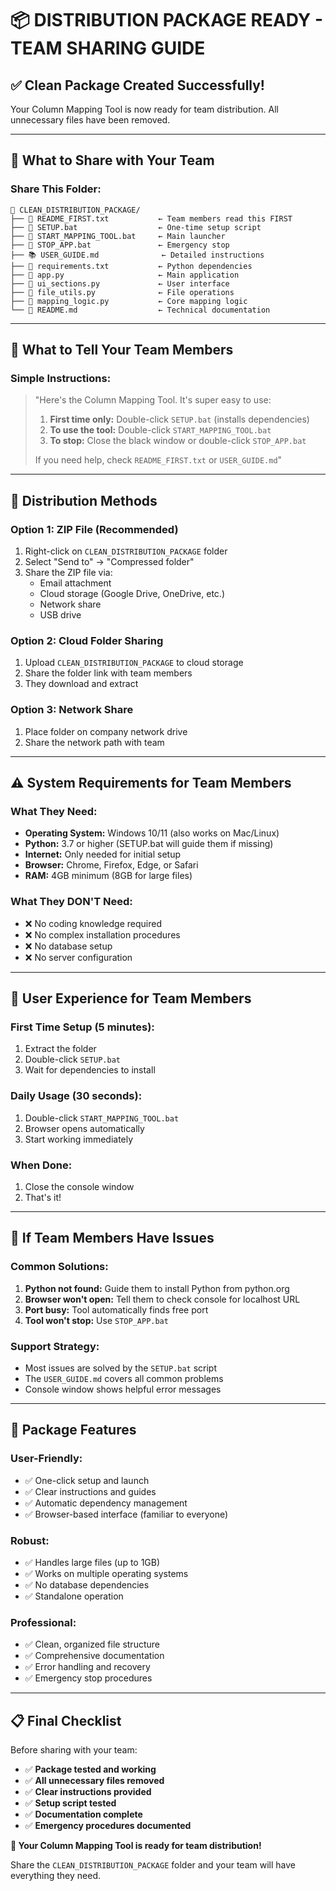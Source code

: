 # 📦 DISTRIBUTION PACKAGE READY - TEAM SHARING GUIDE

## ✅ **Clean Package Created Successfully!**

Your Column Mapping Tool is now ready for team distribution. All unnecessary files have been removed.

---

## 📁 **What to Share with Your Team**

### **Share This Folder:**
```
📂 CLEAN_DISTRIBUTION_PACKAGE/
├── 📖 README_FIRST.txt           ← Team members read this FIRST
├── 🔧 SETUP.bat                  ← One-time setup script
├── 🚀 START_MAPPING_TOOL.bat     ← Main launcher
├── 🛑 STOP_APP.bat               ← Emergency stop
├── 📚 USER_GUIDE.md              ← Detailed instructions
├── 📄 requirements.txt           ← Python dependencies
├── 📄 app.py                     ← Main application
├── 📄 ui_sections.py             ← User interface
├── 📄 file_utils.py              ← File operations
├── 📄 mapping_logic.py           ← Core mapping logic
└── 📄 README.md                  ← Technical documentation
```

---

## 💬 **What to Tell Your Team Members**

### **Simple Instructions:**
> "Here's the Column Mapping Tool. It's super easy to use:
> 
> 1. **First time only:** Double-click `SETUP.bat` (installs dependencies)
> 2. **To use the tool:** Double-click `START_MAPPING_TOOL.bat`
> 3. **To stop:** Close the black window or double-click `STOP_APP.bat`
> 
> If you need help, check `README_FIRST.txt` or `USER_GUIDE.md`"

---

## 📨 **Distribution Methods**

### **Option 1: ZIP File (Recommended)**
1. Right-click on `CLEAN_DISTRIBUTION_PACKAGE` folder
2. Select "Send to" → "Compressed folder"
3. Share the ZIP file via:
   - Email attachment
   - Cloud storage (Google Drive, OneDrive, etc.)
   - Network share
   - USB drive

### **Option 2: Cloud Folder Sharing**
1. Upload `CLEAN_DISTRIBUTION_PACKAGE` to cloud storage
2. Share the folder link with team members
3. They download and extract

### **Option 3: Network Share**
1. Place folder on company network drive
2. Share the network path with team

---

## ⚠️ **System Requirements for Team Members**

### **What They Need:**
- **Operating System:** Windows 10/11 (also works on Mac/Linux)
- **Python:** 3.7 or higher (SETUP.bat will guide them if missing)
- **Internet:** Only needed for initial setup
- **Browser:** Chrome, Firefox, Edge, or Safari
- **RAM:** 4GB minimum (8GB for large files)

### **What They DON'T Need:**
- ❌ No coding knowledge required
- ❌ No complex installation procedures
- ❌ No database setup
- ❌ No server configuration

---

## 🎯 **User Experience for Team Members**

### **First Time Setup (5 minutes):**
1. Extract the folder
2. Double-click `SETUP.bat`
3. Wait for dependencies to install

### **Daily Usage (30 seconds):**
1. Double-click `START_MAPPING_TOOL.bat`
2. Browser opens automatically
3. Start working immediately

### **When Done:**
1. Close the console window
2. That's it!

---

## 🔧 **If Team Members Have Issues**

### **Common Solutions:**
1. **Python not found:** Guide them to install Python from python.org
2. **Browser won't open:** Tell them to check console for localhost URL
3. **Port busy:** Tool automatically finds free port
4. **Tool won't stop:** Use `STOP_APP.bat`

### **Support Strategy:**
- Most issues are solved by the `SETUP.bat` script
- The `USER_GUIDE.md` covers all common problems
- Console window shows helpful error messages

---

## 🎉 **Package Features**

### **User-Friendly:**
- ✅ One-click setup and launch
- ✅ Clear instructions and guides
- ✅ Automatic dependency management
- ✅ Browser-based interface (familiar to everyone)

### **Robust:**
- ✅ Handles large files (up to 1GB)
- ✅ Works on multiple operating systems
- ✅ No database dependencies
- ✅ Standalone operation

### **Professional:**
- ✅ Clean, organized file structure
- ✅ Comprehensive documentation
- ✅ Error handling and recovery
- ✅ Emergency stop procedures

---

## 📋 **Final Checklist**

Before sharing with your team:

- ✅ **Package tested and working**
- ✅ **All unnecessary files removed**
- ✅ **Clear instructions provided**
- ✅ **Setup script tested**
- ✅ **Documentation complete**
- ✅ **Emergency procedures documented**

**🚀 Your Column Mapping Tool is ready for team distribution!**

Share the `CLEAN_DISTRIBUTION_PACKAGE` folder and your team will have everything they need.
